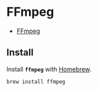 # FFmpeg

- [FFmpeg](https://www.ffmpeg.org)

## Install

Install **`ffmpeg`** with [Homebrew](Homebrew.md).

```shell
brew install ffmpeg
```
